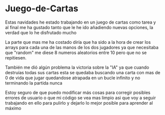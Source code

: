 # Juego-de-Cartas
Estas navidades he estado trabajando en un juego de cartas como tarea y al final me ha gustado tanto que le he ido añadiendo nuevas opciones, la verdad que lo he disfrutado mucho


La parte que mas me ha costado diría que ha sido a la hora de crear los arrays para cada una de las manos de los dos jugadores ya que necesitaba que "random" me diese 
8 numeros aleatorios entre 10 pero que no se repitiesen.

También me dió algún problema la victoria sobre la "IA" ya que cuando destruías todas sus cartas esta se quedaba buscando una carta con mas de 0 de vida que jugar 
quedandose atrapada en un bucle infinito y no terminando la partida nunca

Estoy seguro de que puedo modificar más cosas para corregir posibles errores de usuario o que mi código se vea mas limpio
asi que voy a seguir trabajando en ello para pulirlo y dejarlo lo mejor posible para aprender al máximo
